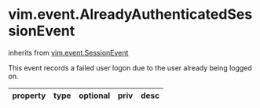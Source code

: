 vim.event.AlreadyAuthenticatedSessionEvent
==========================================
inherits from [vim.event.SessionEvent](docs/vim.event.SessionEvent.md)


This event records a failed user logon due to the user already being logged on.

| property | type | optional | priv | desc |
|:---------|:-----|:---------|:-----|:-----|


